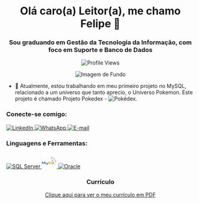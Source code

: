 <h1 align="center">Olá caro(a) Leitor(a), me chamo Felipe 👋</h1>
<h3 align="center">Sou graduando em Gestão da Tecnologia da Informação, com foco em Suporte e Banco de Dados</h3>

<p align="center">
  <img src="https://komarev.com/ghpvc/?username=felipebofi09&label=Profile%20views&color=0e75b6&style=flat" alt="Profile Views" />
</p>

<p align="center">
  <img src="https://wallpaperset.com/w/full/b/4/3/428195.jpg" alt="Imagem de Fundo" width="500" />
</p>

- 🔭 Atualmente, estou trabalhando em meu primeiro projeto no MySQL, relacionado a um universo que tanto aprecio, o Universo Pokemon. Este projeto é chamado Projeto Pokedex -  <img src="https://static.wikia.nocookie.net/pokepediabr/images/3/38/Pok%C3%A9dex_Kanto.png/revision/latest?cb=20131224014121&path-prefix=pt-br" alt="Pokédex" height="30" width="30" />.

<h3 align="left">Conecte-se comigo:</h3>
<p align="left">
  <a href="https://www.linkedin.com/in/felipe-bofi-137559199/" target="_blank">
    <img align="center" src="https://raw.githubusercontent.com/rahuldkjain/github-profile-readme-generator/master/src/images/icons/Social/linked-in-alt.svg" alt="LinkedIn" height="30" width="40" />
  </a>
  <a href="https://wa.me/5514997064844" target="_blank">
    <img align="center" src="https://play-lh.googleusercontent.com/bYtqbOcTYOlgc6gqZ2rwb8lptHuwlNE75zYJu6Bn076-hTmvd96HH-6v7S0YUAAJXoJN" alt="WhatsApp" height="30" width="30" />
  </a>
  <a href="mailto:felipebofi@hotmail.com" target="_blank">
    <img align="center" src="https://e7.pngegg.com/pngimages/122/690/png-clipart-envelope-computer-icons-mail-symbol-email-miscellaneous-text.png" alt="E-mail" height="30" width="30" />
  </a>
</p>

<h3 align="left">Linguagens e Ferramentas:</h3>
<p align="left">
  <a href="https://www.microsoft.com/en-us/sql-server" target="_blank" rel="noreferrer">
    <img src="https://www.svgrepo.com/show/303229/microsoft-sql-server-logo.svg" alt="SQL Server" width="40" height="40" />
  </a>
  <a href="https://www.mysql.com/" target="_blank" rel="noreferrer">
    <img src="https://raw.githubusercontent.com/devicons/devicon/master/icons/mysql/mysql-original-wordmark.svg" alt="MySQL" width="40" height="40" />
  </a>
  <a href="https://www.oracle.com/" target="_blank" rel="noreferrer">
    <img src="https://upload.wikimedia.org/wikipedia/commons/d/d6/%D8%A6%DB%86%D8%B1%D8%A7%DA%A9%DA%B5.png" alt="Oracle" width="40" height="40" />
  </a>
  <!-- Adicione outras ferramentas e linguagens com os respectivos links e imagens, se desejar -->
</p>

<h3 align="center">Currículo</h3>
<p align="center">
  <a href="https://github.com/felipebofi09/curriculofelipebofi/files/12134915/Curriculo.-.Felipe.Bofi.pdf" target="_blank">
    Clique aqui para ver o meu currículo em PDF
  </a>
</p>

